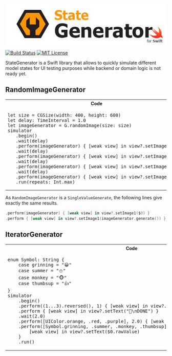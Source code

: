 ![StateGenerator](https://raw.githubusercontent.com/marciniwanicki/StateGenerator/develop/Docs/logo.jpg)

[![Build Status](https://travis-ci.org/marciniwanicki/StateGenerator.svg?branch=develop)](https://travis-ci.org/marciniwanicki/StateGenerator)
[![MIT License](https://img.shields.io/badge/license-MIT-lightgrey.svg)](https://github.com/marciniwanicki/StateGenerator/blob/master/LICENSE)

StateGenerator is a Swift library that allows to quickly simulate different model states for UI testing purposes while backend or domain logic is not ready yet.

## RandomImageGenerator

<table>
   <tr>
      <th width="70%">Code</th>
      <th width="30%">Preview</th>
   </tr>
   <tr>
      <td>
         <div class="highlight highlight-source-swift">
<pre>
let size = CGSize(width: 400, height: 600)
let delay: TimeInterval = 1.0
let imageGenerator = G.randomImage(size: size)
simulator
   .begin()
   .wait(delay)
   .perform(imageGenerator) { [weak view] in view?.setImage1($0) }
   .wait(delay)
   .perform(imageGenerator) { [weak view] in view?.setImage2($0) }
   .wait(delay)
   .perform(imageGenerator) { [weak view] in view?.setImage3($0) }
   .wait(delay)
   .perform(imageGenerator) { [weak view] in view?.setImage4($0) }
   .run(repeats: Int.max)</pre>
         </div>
      </td>
      <td>
         <img src="https://raw.githubusercontent.com/marciniwanicki/StateGenerator/develop/Docs/RandomImageGenerator.gif">
      </td>
   </tr>
</table>

As `RandomImageGenerator` is a `SingleValueGenerate`, the following lines give exactly the same results.
```Swift
.perform(imageGenerator) { [weak view] in view?.setImage1($0) }
.perform { [weak view] in view?.setImage1(imageGenerator.generate()) }
```

## IteratorGenerator 

<table>
   <tr>
      <th width="70%">Code</th>
      <th width="30%">Preview</th>
   </tr>
   <tr>
      <td>
         <div class="highlight highlight-source-swift">
<pre>
enum Symbol: String {
    case grinning = "😀"
    case summer = "⛄"
    case monkey = "🐵"
    case thumbsup = "👍"
}
simulator
    .begin()
    .perform((1...3).reversed(), 1) { [weak view] in view?.setText(String($0)) }
    .perform { [weak view] in view?.setText("🙌\nDONE") }
    .wait(2.0)
    .perform([UIColor.orange, .red, .purple], 2.0) { [weak view] in view?.setTextColor($0) }
    .perform([Symbol.grinning, .summer, .monkey, .thumbsup], 0.5) {
        [weak view] in view?.setText($0.rawValue)
    }
    .run()</pre>
         </div>
      </td>
      <td>
         <img src="https://raw.githubusercontent.com/marciniwanicki/StateGenerator/develop/Docs/IteratorGenerator.gif">
      </td>
   </tr>
</table>
